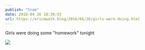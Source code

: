 ```yaml
---
publish: "true"
date: 2016-04-26 18:39:53
url: https://ericmwalk.blog/2016/04/26/girls-were-doing.html
---
```


Girls were doing some "homework" tonight

![](https://ericmwalk.blog/uploads/2022/50cd1ee7e3.jpg)